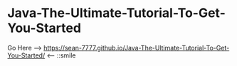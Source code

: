 # Java-The-Ultimate-Tutorial-To-Get-You-Started
Go Here --> https://sean-7777.github.io/Java-The-Ultimate-Tutorial-To-Get-You-Started/ <-- ::smile
